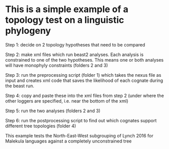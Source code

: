 # This is a simple example of a topology test on a linguistic phylogeny

Step 1: decide on 2 topology hypotheses that need to be compared

Step 2: make xml files which run beast2 analyses. Each analysis is constrained to one of the two hypotheses. This means one or both analyses will have monophyly constraints (folders 2 and 3)

Step 3: run the preprocessing script (folder 1) which takes the nexus file as input and creates xml code that saves the likelihood of each cognate during the beast run. 

Step 4: copy and paste these into the xml files from step 2 (under where the other loggers are specified, i.e. near the bottom of the xml)

Step 5: run the two analyses (folders 2 and 3)

Step 6: run the postprocessing script to find out which cognates support different tree topologies (folder 4)



This example tests the North-East-West subgrouping of Lynch 2016 for Malekula languages against a completely unconstrained tree
